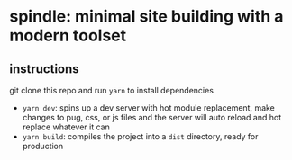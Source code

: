# spindle: minimal site building with a modern toolset

## instructions
git clone this repo and run `yarn` to install dependencies
- `yarn dev`: spins up a dev server with hot module replacement, make changes to pug, css, or js files and the server will auto reload and hot replace whatever it can
- `yarn build`: compiles the project into a `dist` directory, ready for production
